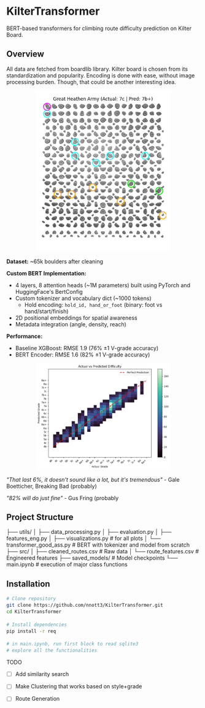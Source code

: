 # KilterTransformer

BERT-based transformers for climbing route difficulty prediction on Kilter Board.

## Overview

All data are fetched from boardlib library. Kilter board is chosen from its standardization and popularity. Encoding is done with ease, without image processing burden. Though, that could be another interesting idea.

<div align="center">
  <img src="figs/plot_boulder_prediction.png" alt="Kilter Board Route Example" width="350"/>
  
</div>


**Dataset:** ~65k boulders after cleaning

**Custom BERT Implementation:**
- 4 layers, 8 attention heads (~1M parameters) built using PyTorch and HuggingFace's BertConfig
- Custom tokenizer and vocabulary dict (~1000 tokens)
    - Hold encoding: `hold_id, hand_or_foot` (binary: foot vs hand/start/finish)
- 2D positional embeddings for spatial awareness
- Metadata integration (angle, density, reach)

**Performance:**
- Baseline XGBoost: RMSE 1.9 (76% ±1 V-grade accuracy)
- BERT Encoder: RMSE 1.6 (82% ±1 V-grade accuracy)

<div align="center">
    <img src="figs/plot_prediction_good_ass.png" alt="Predictions" width="350"/>
</div>

*"That last 6%, it doesn't sound like a lot, but it's tremendous"* - Gale Boetticher, Breaking Bad (probably)

*"82% will do just fine"* - Gus Fring (probably


## Project Structure
├── utils/
│ ├── data_processing.py
│ ├── evaluation.py
│ ├── features_eng.py
│ ├── visualizations.py # for all plots
│ └── transformer_good_ass.py # BERT with tokenizer and model from scratch
├── src/
│ ├── cleaned_routes.csv # Raw data
│ └── route_features.csv # Engineered features
├── saved_models/ # Model checkpoints
└── main.ipynb # execution of major class functions

## Installation
```bash
# Clone repository
git clone https://github.com/nnott3/KilterTransformer.git
cd KilterTransformer

# Install dependencies
pip install -r req

# in main.ipynb, run first block to read sqlite3 
# explore all the functionalities
```

TODO
- [ ] Add similarity search
- [ ] Make Clustering that works based on style+grade
- [ ] Route Generation
 